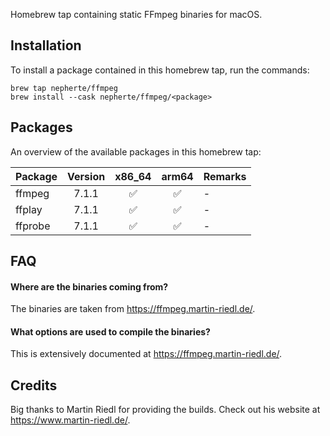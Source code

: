 Homebrew tap containing static FFmpeg binaries for macOS.

Installation
------------
To install a package contained in this homebrew tap, run the commands:

    brew tap nepherte/ffmpeg
    brew install --cask nepherte/ffmpeg/<package>

Packages
--------
An overview of the available packages in this homebrew tap:

| Package | Version |       x86_64       |       arm64        | Remarks |
|:--------|:-------:|:------------------:|:------------------:|:--------|
| ffmpeg  |  7.1.1  | :white_check_mark: | :white_check_mark: | -       |
| ffplay  |  7.1.1  | :white_check_mark: | :white_check_mark: | -       |
| ffprobe |  7.1.1  | :white_check_mark: | :white_check_mark: | -       |

FAQ
---
#### Where are the binaries coming from?
The binaries are taken from https://ffmpeg.martin-riedl.de/.

#### What options are used to compile the binaries?
This is extensively documented at https://ffmpeg.martin-riedl.de/.

Credits
-------
Big thanks to Martin Riedl for providing the builds. Check out his website
at https://www.martin-riedl.de/.